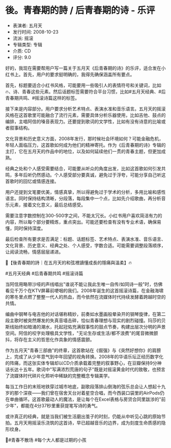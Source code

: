 # 後。青春期的詩 / 后青春期的诗 - 乐评

- 表演者: 五月天
- 发行时间: 2008-10-23
- 流派: 摇滚
- 专辑类型: 专辑
- 介质: CD
- 评分: 9.0

<think>
好的，我现在需要帮用户写一篇关于五月天《后青春期的诗》的乐评，适合发在小红书上。首先，用户的要求挺明确的，我得先确保涵盖所有要点。

首先，标题要适合小红书风格，可能要用一些吸引人的表情符号和关键词，比如🔥、诗、青春这些元素。然后话题标签需要符合平台习惯，比如#五月天经典、#后青春期共鸣、#摇滚诗篇这样的标签。

接下来是内容部分。用户要求分析艺术特点、表演水准和音乐语言。五月天的摇滚风格在这首歌里可能融合了流行元素，需要具体分析乐器使用，比如吉他、鼓点的编排，主唱阿信的嗓音表现力。还要提到歌词的文学性，比如有没有诗意的比喻或者叙事结构。

文化背景和历史意义方面，2008年发行，那时候社会环境如何？可能金融危机，年轻人面临压力，这首歌如何成为他们的精神寄托。作为《后青春期的诗》专辑的主打，它在五月天的作品中的地位，以及如何延续他们一贯的青春主题，但更加成熟。

经典之处和个人感受需要结合，可能要从听众的角度出发，比如这首歌如何引发共鸣，多年后听仍然感动。个人感受部分要真诚，避免过于浮夸，可能分享自己听这首歌时的回忆或情感连接。

用户还提到文笔要优美，情感真挚，所以得避免过于学术的分析，多用比喻和感性语言。同时保持结构清晰，分段落，每段集中一个点，比如先介绍歌曲，再分析音乐元素，接着文化意义，最后总结感受。

需要注意字数控制在300-500字之间，不能太冗长。小红书用户喜欢简洁有力的内容，所以每个部分要精炼，重点突出。可能还要检查有没有专业术语，确保易懂，同时保持深度。

最后检查所有要求是否满足：标题、话题标签、艺术特点、表演水准、音乐语言、文化背景、历史意义、经典之处、个人感受，字数合适。可能需要调整段落顺序，让阅读流畅，情感层层递进。
</think>

📖【後青春期的詩｜在五月天的和弦裡讀懂成長的隱痛與溫柔】🔥

#五月天经典 #后青春期共鸣 #摇滚诗篇

当阿信用略带沙哑的声线唱出"谁说不能让我此生唯一自传/如同诗一般"时，仿佛看见千万个在KTV屏幕前哽咽的我们。2008年诞生的这首摇滚诗篇，在金融海啸的寒冬里点燃了整整一代人的热血，而今依然在流媒体时代持续发酵着跨越时空的共情。

编曲中钢琴与电吉他的对话堪称精妙，前奏如水墨画般晕染开的钢琴旋律，在第二段主歌时被突然爆发的失真音墙击碎，恰似青春理想与现实的剧烈碰撞。玛莎的贝斯线始终如暗涌的潮水，托起冠佑充满叙事性的鼓点节奏，构建出层次分明的声景空间。阿信的咬字处理极具文学性，"无论生存或生活/都不浪费"的尾音微微颤抖，将存在主义的哲思化作具象的情感震颤。

作为五月天"青春三部曲"的终章，这首歌站在《倔强》与《突然好想你》的肩膀上，完成了从少年意气到中年回望的视角转换。2008年的华语乐坛正经历数字化的阵痛，而这张实体专辑却以CD介质承载着完整的叙事野心，在豆瓣保持9分神话长达十五年。歌词中"写满浓烈荒唐的句子"既是对摇滚黄金时代的致敬，也预言了流媒体时代碎片化聆听中稀缺的完整概念专辑美学。

每当工作日的末班地铁穿过城市地底，副歌段落排山倒海的弦乐总会让人想起十九岁的那个深夜——我们曾在宿舍天台对着星空合唱，而今西装口袋里的AirPods仍在单曲循环。这首歌最动人的魔法，是让每个在Excel表格与房贷合同里跋涉的"前少年"，都能在4分37秒里重获提笔写诗的勇气。

或许真正的经典，就是当我们被生活磨出茧子的时刻，仍能从中听见心跳的原始节拍。五月天用摇滚乐浇筑的这首诗，早已超越音乐的边界，成为刻度生命质感的隐形纹身。

🎸#青春不散场 #每个大人都是过期的小孩

